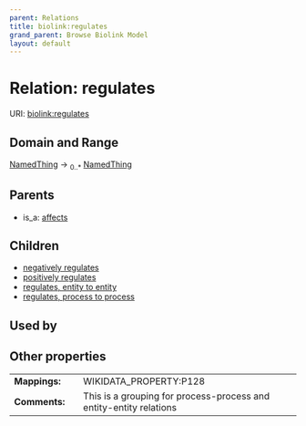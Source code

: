 ```yaml
---
parent: Relations
title: biolink:regulates
grand_parent: Browse Biolink Model
layout: default
---
```


# Relation: regulates




URI: [biolink:regulates](https://w3id.org/biolink/vocab/regulates)

## Domain and Range

[NamedThing](NamedThing.md) ->  <sub>0..*</sub> [NamedThing](NamedThing.md)

## Parents

 *  is_a: [affects](affects.md)

## Children

 *  [negatively regulates](negatively_regulates.md)
 *  [positively regulates](positively_regulates.md)
 *  [regulates, entity to entity](regulates_entity_to_entity.md)
 *  [regulates, process to process](regulates_process_to_process.md)

## Used by


## Other properties

|  |  |  |
| --- | --- | --- |
| **Mappings:** | | WIKIDATA_PROPERTY:P128 |
| **Comments:** | | This is a grouping for process-process and entity-entity relations |

